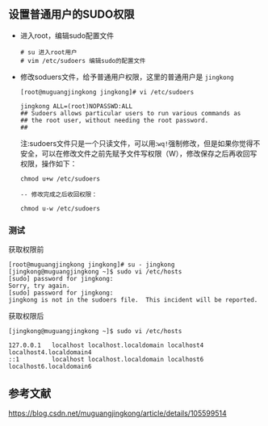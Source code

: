 ## 设置普通用户的SUDO权限

- 进入root，编辑sudo配置文件

  ```shell
  # su 进入root用户
  # vim /etc/sudoers 编辑sudo的配置文件
  ```

- 修改soduers文件，给予普通用户权限，这里的普通用户是 `jingkong`

  ```shell
  [root@muguangjingkong jingkong]# vi /etc/sudoers
  
  jingkong ALL=(root)NOPASSWD:ALL
  ## Sudoers allows particular users to run various commands as
  ## the root user, without needing the root password.
  ##
  ```

  注:sudoers文件只是一个只读文件，可以用:`wq!`强制修改，但是如果你觉得不安全，可以在修改文件之前先赋予文件写权限（W），修改保存之后再收回写权限，操作如下：

  ```shell
  chmod u+w /etc/sudoers 
  
  -- 修改完成之后收回权限： 
  
  chmod u-w /etc/sudoers
  ```

  

### 测试

获取权限前

```shell
[root@muguangjingkong jingkong]# su - jingkong
[jingkong@muguangjingkong ~]$ sudo vi /etc/hosts
[sudo] password for jingkong: 
Sorry, try again.
[sudo] password for jingkong: 
jingkong is not in the sudoers file.  This incident will be reported.
```

获取权限后

```shell
[jingkong@muguangjingkong ~]$ sudo vi /etc/hosts

127.0.0.1   localhost localhost.localdomain localhost4 localhost4.localdomain4
::1         localhost localhost.localdomain localhost6 localhost6.localdomain6
```



## 参考文献

https://blog.csdn.net/muguangjingkong/article/details/105599514